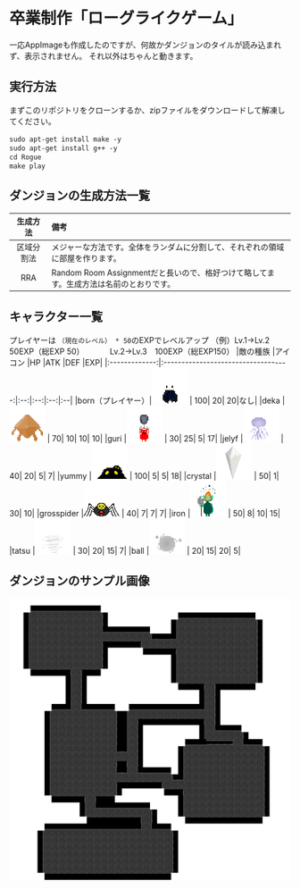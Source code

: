 # 卒業制作「ローグライクゲーム」
一応AppImageも作成したのですが、何故かダンジョンのタイルが読み込まれず、表示されません。
それ以外はちゃんと動きます。

## 実行方法
まずこのリポジトリをクローンするか、zipファイルをダウンロードして解凍してください。
```
sudo apt-get install make -y
sudo apt-get install g++ -y
cd Rogue
make play
```

## ダンジョンの生成方法一覧
|生成方法  |備考|
|:-------:|:--|
|区域分割法|メジャーな方法です。全体をランダムに分割して、それぞれの領域に部屋を作ります。|
|RRA      |Random Room Assignmentだと長いので、格好つけて略してます。生成方法は名前のとおりです。|

## キャラクター一覧
プレイヤーは ``（現在のレベル） * 50``のEXPでレベルアップ
（例）Lv.1→Lv.2　 50EXP（総EXP 50）
　　　Lv.2→Lv.3　100EXP（総EXP150）
|敵の種族         |アイコン                               |HP  |ATK |DEF |EXP|
|:-------------:|:-----------------------------------:|:--:|:--:|:--:|:--|
|born（プレイヤー）|![born](sample/born.png)             | 100|  20|  20|なし|
|deka           |![deka](sample/deka.png)             |  70|  10|  10| 10|
|guri           |![guri](sample/guri.png)             |  30|  25|   5| 17|
|jelyf          |![jelyf](sample/jelyf.png)           |  40|  20|   5|  7|
|yummy          |![yummy](sample/yummy.png)           | 100|   5|   5| 18|
|crystal        |![crystal](sample/crystal.png)       |  50|   1|  30| 10|
|grosspider     |![grosspider](sample/grosspider.png) |  40|   7|   7|  7|
|iron           |![iron](sample/iron.png)             |  50|   8|  10| 15|
|tatsu          |![tatsu](sample/tatsu.png)           |  30|  20|  15|  7|
|ball           |![ball](sample/ball.png)             |  20|  15|  20|  5|

## ダンジョンのサンプル画像
![参考画像](sample/sample.png)
